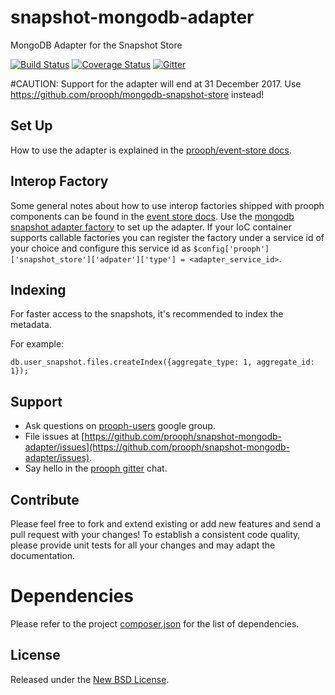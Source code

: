 # snapshot-mongodb-adapter

MongoDB Adapter for the Snapshot Store

[![Build Status](https://travis-ci.org/prooph/snapshot-mongodb-adapter.svg?branch=master)](https://travis-ci.org/prooph/snapshot-mongodb-adapter)
[![Coverage Status](https://coveralls.io/repos/prooph/snapshot-mongodb-adapter/badge.svg?branch=master&service=github)](https://coveralls.io/github/prooph/snapshot-mongodb-adapter?branch=master)
[![Gitter](https://badges.gitter.im/Join%20Chat.svg)](https://gitter.im/prooph/improoph)

#CAUTION: Support for the adapter will end at 31 December 2017. Use https://github.com/prooph/mongodb-snapshot-store instead!

## Set Up

How to use the adapter is explained in the [prooph/event-store docs](https://github.com/prooph/event-store/blob/master/docs/snapshots.md).

## Interop Factory

Some general notes about how to use interop factories shipped with prooph components can be found in the [event store docs](https://github.com/prooph/event-store/blob/master/docs/interop_factories.md).
Use the [mongodb snapshot adapter factory](src/Container/MongoDbSnapshotAdapterFactory.php) to set up the adapter. If your IoC container supports callable factories
you can register the factory under a service id of your choice and configure this service id as `$config['prooph']['snapshot_store']['adpater']['type'] = <adapter_service_id>`.


## Indexing

For faster access to the snapshots, it's recommended to index the metadata.

For example:

    db.user_snapshot.files.createIndex({aggregate_type: 1, aggregate_id: 1});


Support
-------

- Ask questions on [prooph-users](https://groups.google.com/forum/?hl=de#!forum/prooph) google group.
- File issues at [https://github.com/prooph/snapshot-mongodb-adapter/issues](https://github.com/prooph/snapshot-mongodb-adapter/issues).
- Say hello in the [prooph gitter](https://gitter.im/prooph/improoph) chat.

Contribute
----------

Please feel free to fork and extend existing or add new features and send a pull request with your changes!
To establish a consistent code quality, please provide unit tests for all your changes and may adapt the documentation.

# Dependencies

Please refer to the project [composer.json](composer.json) for the list of dependencies.

License
-------

Released under the [New BSD License](LICENSE).
